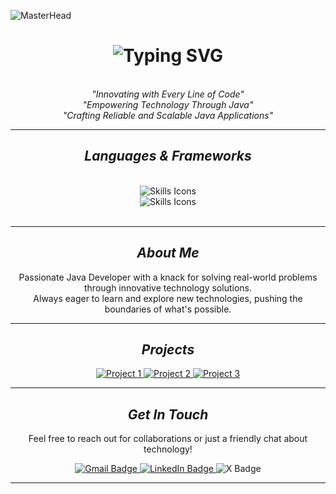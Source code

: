 ![MasterHead](https://firebasestorage.googleapis.com/v0/b/flexi-coding.appspot.com/o/dempgi7-520f8d5f-63d4-4453-8822-dbc149ae27f8.gif?alt=media&token=91c0c7b2-93c3-4029-b011-1a8703c5730d)

<div align="right">
  <a href="https://github.com/abhii8086" target="_blank" rel="noreferrer"> </a>
</div>



<h1 align="center">
    <img src="https://readme-typing-svg.herokuapp.com/?font=Righteous&size=35&center=true&vCenter=true&width=500&height=70&duration=4000&lines=Hi+There!+👋;+I'm+Abhijeet+Sharma!;Java+Developer;+Web+Developer!;" alt="Typing SVG" />
</h1>

<br/>
<div align="center">
    <em>"Innovating with Every Line of Code"</em>
  <br>
    <em>"Empowering Technology Through Java"</em>
  <br>
    <em>"Crafting Reliable and Scalable Java Applications"</em>
</div>


<hr/>

<h2 align="center"><i>Languages & Frameworks</i></h2>
<br/>
<div align="center">
    <img src="https://skillicons.dev/icons?i=java,spring,python,ai,c,cpp,javascript,nodejs,mongodb,mysql" alt="Skills Icons"/><br>
    <img src="https://skillicons.dev/icons?i=react,angular,tailwind,bootstrap,html,css,vscode,figma,git,github" alt="Skills Icons"/>
</div>

<br/>
<hr/>

<h2 align="center"><i>About Me</i></h2>
<p align="center">
    Passionate Java Developer with a knack for solving real-world problems through innovative technology solutions.
  <br>
    Always eager to learn and explore new technologies, pushing the boundaries of what's possible.
</p>

<hr/>

<h2 align="center"><i>Projects</i></h2>
<div align="center">
  <a href="https://paralaxe.netlify.app/" target="_blank">
    <img src="https://img.shields.io/badge/Project1-333333?style=for-the-badge&logo=github" alt="Project 1"/>
  </a>
  <a href="https://nikee-home-page.netlify.app/" target="_blank">
    <img src="https://img.shields.io/badge/Project2-333333?style=for-the-badge&logo=github" alt="Project 2"/>
  </a>
  <a href="https://github.com/abhii8086/project3" target="_blank">
    <img src="https://img.shields.io/badge/Project3-333333?style=for-the-badge&logo=github" alt="Project 3"/>
  </a>
</div>

<hr/>

<h2 align="center"><i>Get In Touch</i></h2>
<p align="center">
    Feel free to reach out for collaborations or just a friendly chat about technology!
</p>
<div align="center"> 
  <a href="mailto:sharmaabhi8086@gmail.com" target="_blank">
    <img src="https://img.shields.io/badge/Gmail-333333?style=for-the-badge&logo=gmail&logoColor=red" alt="Gmail Badge"/>
  </a>
  <a href="https://www.linkedin.com/in/abhi8086/" target="_blank">
    <img src="https://img.shields.io/badge/LinkedIn-0077B5?style=for-the-badge&logo=linkedin&logoColor=white" alt="LinkedIn Badge"/>
  </a>
  <a>
<img src="https://img.shields.io/badge/X-3333333?style=for-the-badge&logo=x&logoColor=white" alt="X Badge"/>
    
</a>
  
</div>

<hr/>


